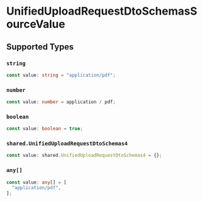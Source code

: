 # UnifiedUploadRequestDtoSchemasSourceValue


## Supported Types

### `string`

```typescript
const value: string = "application/pdf";
```

### `number`

```typescript
const value: number = application / pdf;
```

### `boolean`

```typescript
const value: boolean = true;
```

### `shared.UnifiedUploadRequestDtoSchemas4`

```typescript
const value: shared.UnifiedUploadRequestDtoSchemas4 = {};
```

### `any[]`

```typescript
const value: any[] = [
  "application/pdf",
];
```

